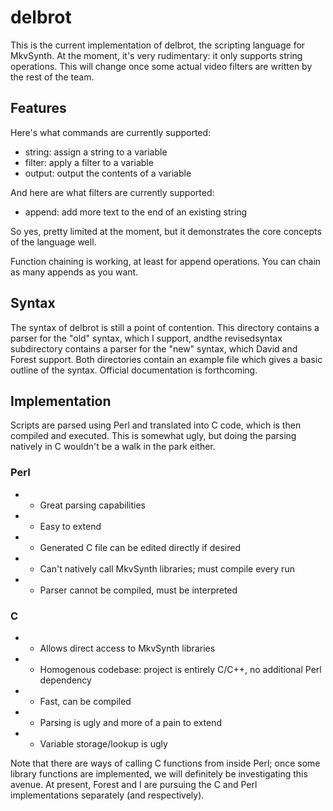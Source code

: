 # delbrot #
This is the current implementation of delbrot, the scripting language for MkvSynth. At the moment, it's very rudimentary: it only supports string operations. This will change once some actual video filters are written by the rest of the team. 

## Features ##
Here's what commands are currently supported:
- string: assign a string to a variable
- filter: apply a filter to a variable
- output: output the contents of a variable

And here are what filters are currently supported:
- append: add more text to the end of an existing string

So yes, pretty limited at the moment, but it demonstrates the core concepts of the language well.

Function chaining is working, at least for append operations. You can chain as many appends as you want.

## Syntax ##
The syntax of delbrot is still a point of contention. This directory contains a parser for the "old" syntax, which I support, andthe revisedsyntax subdirectory contains a parser for the "new" syntax, which David and Forest support. Both directories contain an example file which gives a basic outline of the syntax. Official documentation is forthcoming.

## Implementation ##
Scripts are parsed using Perl and translated into C code, which is then compiled and executed. This is somewhat ugly, but doing the parsing natively in C wouldn't be a walk in the park either.

### Perl ###
- + Great parsing capabilities
- + Easy to extend
- + Generated C file can be edited directly if desired
- - Can't natively call MkvSynth libraries; must compile every run
- - Parser cannot be compiled, must be interpreted

### C ###
- + Allows direct access to MkvSynth libraries
- + Homogenous codebase: project is entirely C/C++, no additional Perl dependency
- + Fast, can be compiled
- - Parsing is ugly and more of a pain to extend
- - Variable storage/lookup is ugly

Note that there are ways of calling C functions from inside Perl; once some library functions are implemented, we will definitely be investigating this avenue. At present, Forest and I are pursuing the C and Perl implementations separately (and respectively).
